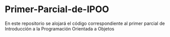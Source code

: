 # Primer-Parcial-de-IPOO
En este repositorio se alojará el código correspondiente al primer parcial de Introducción a la Programación Orientada a Objetos
